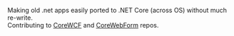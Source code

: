 Making old .net apps easily ported to .NET Core (across OS) without much re-write. <br/>
Contributing to [CoreWCF](https://github.com/CoreWCF/CoreWCF) and [CoreWebForm](https://github.com/CoreWebForms/CoreWebForms) repos.
